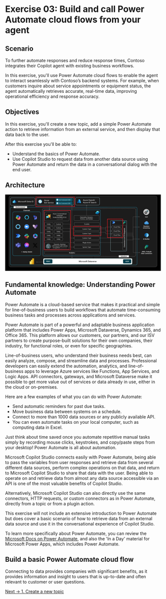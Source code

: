 # Exercise 03: Build and call Power Automate cloud flows from your agent

## Scenario
To further automate responses and reduce response times, Contoso integrates their Copilot agent with existing business workflows.

In this exercise, you'll use Power Automate cloud flows to enable the agent to interact seamlessly with Contoso’s backend systems. For example, when customers inquire about service appointments or equipment status, the agent automatically retrieves accurate, real-time data, improving operational efficiency and response accuracy.

## Objectives
In this exercise, you'll create a new topic, add a simple Power Automate action to retrieve information from an external service, and then display that data back to the user.

After this exercise you'll be able to:

-   Understand the basics of Power Automate.
-   Use Copilot Studio to request data from another data source using Power Automate and return the data in a conversational dialog with the end user.

## Architecture

![0fu9jps1.jpg](../../media/0fu9jps1.jpg)

## Fundamental knowledge: Understanding Power Automate

Power Automate is a cloud-based service that makes it practical and simple for line-of-business users to build workflows that automate time-consuming business tasks and processes across applications and services.

Power Automate is part of a powerful and adaptable business application platform that includes Power Apps, Microsoft Dataverse, Dynamics 365, and Office 365. This platform allows our customers, our partners, and our ISV partners to create purpose-built solutions for their own companies, their industry, for functional roles, or even for specific geographies. 

Line-of-business users, who understand their business needs best, can easily analyze, compose, and streamline data and processes. Professional developers can easily extend the automation, analytics, and line-of-business apps to leverage Azure services like Functions, App Services, and Logic Apps. API connectors, gateways, and Microsoft Dataverse make it possible to get more value out of services or data already in use, either in the cloud or on-premises.
 	
Here are a few examples of what you can do with Power Automate:

   - Send automatic reminders for past due tasks.
   - Move business data between systems on a schedule.
   - Connect to more than 1000 data sources or any publicly available API.
   - You can even automate tasks on your local computer, such as computing data in Excel.

Just think about time saved once you automate repetitive manual tasks simply by recording mouse clicks, keystrokes, and copy/paste steps from your desktop! Power Automate is all about automation.

Microsoft Copilot Studio connects easily with Power Automate, being able to pass the variables from user responses and retrieve data from several different data sources, perform complex operations on that data, and return to Microsoft Copilot Studio to share that data with the user. Being able to operate on and retrieve data from almost any data source accessible via an API is one of the most valuable benefits of Copilot Studio.

Alternatively, Microsoft Copilot Studio can also directly use the same connectors, HTTP requests, or custom connectors as in Power Automate, directly from a topic or from a plugin action.

This exercise will not include an extensive introduction to Power Automate but does cover a basic scenario of how to retrieve data from an external data source and use it in the conversational experience of Copilot Studio. 

To learn more specifically about Power Automate, you can review the [Microsoft Docs on Power Automate](https://learn.microsoft.com/en-us/power-automate/), and also the 'In a Day' material for Microsoft Power Apps, which includes Power Automate.

## Build a basic Power Automate cloud flow

Connecting to data provides companies with significant benefits, as it provides information and insight to users that is up-to-date and often relevant to customer or user questions.


[Next → 1. Create a new topic](0301-EN.md)